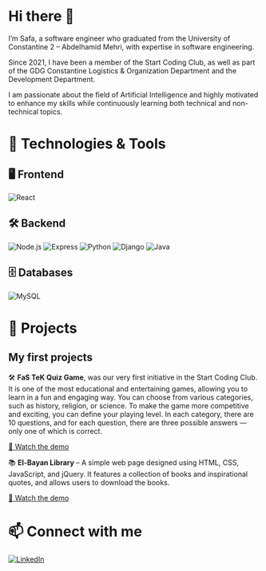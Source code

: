 # Hi there 👋

I’m Safa, a software engineer who graduated from the University of Constantine 2 – Abdelhamid Mehri, with expertise in software engineering.

Since 2021, I have been a member of the Start Coding Club, as well as part of the GDG Constantine Logistics & Organization Department and the Development Department.

I am passionate about the field of Artificial Intelligence and highly motivated to enhance my skills while continuously learning both technical and non-technical topics.

# 🚀 Technologies & Tools

## 🖥 Frontend
![React](https://img.shields.io/badge/React-20232A?style=for-the-badge&logo=react&logoColor=61DAFB)

## 🛠 Backend
![Node.js](https://img.shields.io/badge/Node.js-339933?style=for-the-badge&logo=nodedotjs&logoColor=white)
![Express](https://img.shields.io/badge/Express.js-000000?style=for-the-badge&logo=express&logoColor=white)
![Python](https://img.shields.io/badge/Python-3776AB?style=for-the-badge&logo=python&logoColor=white)
![Django](https://img.shields.io/badge/Django-092E20?style=for-the-badge&logo=django&logoColor=white)
![Java](https://img.shields.io/badge/Java-ED8B00?style=for-the-badge&logo=java&logoColor=white)

## 🗄 Databases
![MySQL](https://img.shields.io/badge/MySQL-005C84?style=for-the-badge&logo=mysql&logoColor=white)

# 📌 Projects
## My first projects
🛠 **FaS TeK Quiz Game**, was our very first initiative in the Start Coding Club. It is one of the most educational and entertaining games, allowing you to learn in a fun and engaging way. You can choose from various categories, such as history, religion, or science. To make the game more competitive and exciting, you can define your playing level. In each category, there are 10 questions, and for each question, there are three possible answers — only one of which is correct.

[🎥 Watch the demo](https://github.com/FaSTeKGroup/Quiz-Game/blob/master/Video-Photos/Video/projet%20quiz.mp4)

📚 **El-Bayan Library** – A simple web page designed using HTML, CSS, JavaScript, and jQuery. It features a collection of books and inspirational quotes, and allows users to download the books.

[🎥 Watch the demo](https://github.com/Safa31Ben/El-bayan_library/blob/master/Demo/El-bayan%20library.mp4)

# 📫 Connect with me
[![LinkedIn](https://img.shields.io/badge/-LinkedIn-blue)](https://www.linkedin.com/in/safa-benabdessadok/)
